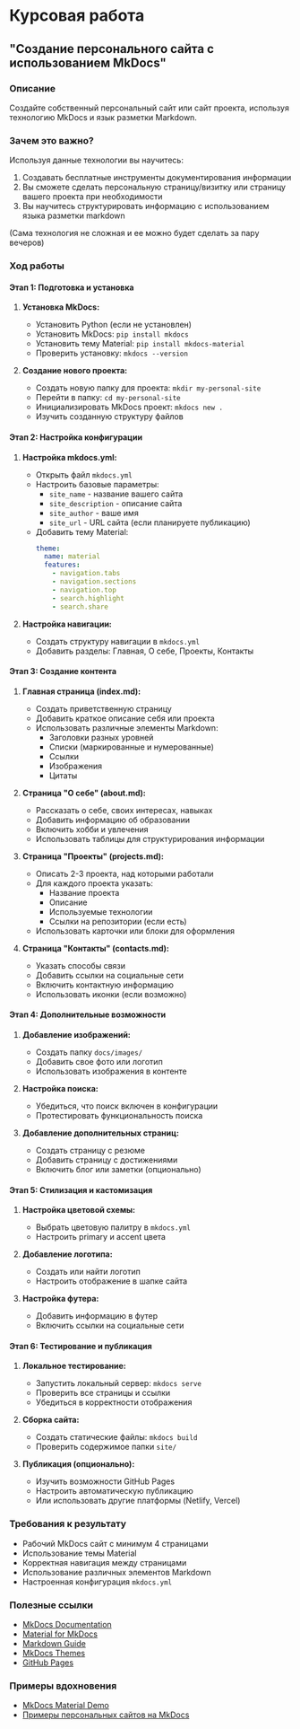 # Курсовая работа

## "Создание персонального сайта с использованием MkDocs"

### Описание
Создайте собственный персональный сайт или сайт проекта, используя технологию MkDocs и язык разметки Markdown.

### Зачем это важно?
Используя данные технологии вы научитесь:
1. Создавать бесплатные инструменты документирования информации
2. Вы сможете сделать персональную страницу/визитку или страницу вашего проекта при необходимости
3. Вы научитесь структурировать информацию с использованием языка разметки markdown

(Сама технология не сложная и ее можно будет сделать за пару вечеров)

### Ход работы

#### Этап 1: Подготовка и установка

1. **Установка MkDocs:**
   - Установить Python (если не установлен)
   - Установить MkDocs: `pip install mkdocs`
   - Установить тему Material: `pip install mkdocs-material`
   - Проверить установку: `mkdocs --version`

2. **Создание нового проекта:**
   - Создать новую папку для проекта: `mkdir my-personal-site`
   - Перейти в папку: `cd my-personal-site`
   - Инициализировать MkDocs проект: `mkdocs new .`
   - Изучить созданную структуру файлов

#### Этап 2: Настройка конфигурации

1. **Настройка mkdocs.yml:**
   - Открыть файл `mkdocs.yml`
   - Настроить базовые параметры:
     - `site_name` - название вашего сайта
     - `site_description` - описание сайта
     - `site_author` - ваше имя
     - `site_url` - URL сайта (если планируете публикацию)
   - Добавить тему Material:
     ```yaml
     theme:
       name: material
       features:
         - navigation.tabs
         - navigation.sections
         - navigation.top
         - search.highlight
         - search.share
     ```

2. **Настройка навигации:**
   - Создать структуру навигации в `mkdocs.yml`
   - Добавить разделы: Главная, О себе, Проекты, Контакты

#### Этап 3: Создание контента

1. **Главная страница (index.md):**
   - Создать приветственную страницу
   - Добавить краткое описание себя или проекта
   - Использовать различные элементы Markdown:
     - Заголовки разных уровней
     - Списки (маркированные и нумерованные)
     - Ссылки
     - Изображения
     - Цитаты

2. **Страница "О себе" (about.md):**
   - Рассказать о себе, своих интересах, навыках
   - Добавить информацию об образовании
   - Включить хобби и увлечения
   - Использовать таблицы для структурирования информации

3. **Страница "Проекты" (projects.md):**
   - Описать 2-3 проекта, над которыми работали
   - Для каждого проекта указать:
     - Название проекта
     - Описание
     - Используемые технологии
     - Ссылки на репозитории (если есть)
   - Использовать карточки или блоки для оформления

4. **Страница "Контакты" (contacts.md):**
   - Указать способы связи
   - Добавить ссылки на социальные сети
   - Включить контактную информацию
   - Использовать иконки (если возможно)

#### Этап 4: Дополнительные возможности

1. **Добавление изображений:**
   - Создать папку `docs/images/`
   - Добавить свое фото или логотип
   - Использовать изображения в контенте

2. **Настройка поиска:**
   - Убедиться, что поиск включен в конфигурации
   - Протестировать функциональность поиска

3. **Добавление дополнительных страниц:**
   - Создать страницу с резюме
   - Добавить страницу с достижениями
   - Включить блог или заметки (опционально)

#### Этап 5: Стилизация и кастомизация

1. **Настройка цветовой схемы:**
   - Выбрать цветовую палитру в `mkdocs.yml`
   - Настроить primary и accent цвета

2. **Добавление логотипа:**
   - Создать или найти логотип
   - Настроить отображение в шапке сайта

3. **Настройка футера:**
   - Добавить информацию в футер
   - Включить ссылки на социальные сети

#### Этап 6: Тестирование и публикация

1. **Локальное тестирование:**
   - Запустить локальный сервер: `mkdocs serve`
   - Проверить все страницы и ссылки
   - Убедиться в корректности отображения

2. **Сборка сайта:**
   - Создать статические файлы: `mkdocs build`
   - Проверить содержимое папки `site/`

3. **Публикация (опционально):**
   - Изучить возможности GitHub Pages
   - Настроить автоматическую публикацию
   - Или использовать другие платформы (Netlify, Vercel)

### Требования к результату

- Рабочий MkDocs сайт с минимум 4 страницами
- Использование темы Material
- Корректная навигация между страницами
- Использование различных элементов Markdown
- Настроенная конфигурация `mkdocs.yml`

### Полезные ссылки

- [MkDocs Documentation](https://www.mkdocs.org/)
- [Material for MkDocs](https://squidfunk.github.io/mkdocs-material/)
- [Markdown Guide](https://www.markdownguide.org/)
- [MkDocs Themes](https://github.com/mkdocs/mkdocs/wiki/MkDocs-Themes)
- [GitHub Pages](https://pages.github.com/)

### Примеры вдохновения

- [MkDocs Material Demo](https://squidfunk.github.io/mkdocs-material/)
- [Примеры персональных сайтов на MkDocs](https://github.com/mkdocs/mkdocs/wiki/MkDocs-Users)


